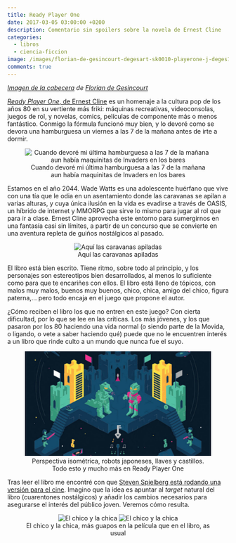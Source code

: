```yaml
---
title: Ready Player One
date: 2017-03-05 03:00:00 +0200
description: Comentario sin spoilers sobre la novela de Ernest Cline
categories:
  - libros
  - ciencia-ficcion
image: /images/florian-de-gesincourt-degesart-sk0010-playerone-j-deges1500.jpg
comments: true
---
```

_[Imagen de la cabecera](https://www.artstation.com/artwork/bg49G) de [Florian de Gesincourt](https://www.artstation.com/artist/degesart)_

[*Ready Player One*, de Ernest Cline](https://www.amazon.es/Ready-player-one-Grandes-novelas/dp/8466649174/) es un homenaje a la cultura pop de los años 80 en su vertiente más friki: máquinas recreativas, videoconsolas, juegos de rol, y novelas, comics, películas de componente más o menos fantástico. Conmigo la fórmula funcionó muy bien, y lo devoré como se devora una hamburguesa un viernes a las 7 de la mañana antes de irte a dormir. 

<div style="text-align:center">
    <figure>
        <img style="width:400px" alt="Cuando devoré mi última hamburguesa a las 7 de la mañana aun había maquinitas de Invaders en los bares" src="https://images-na.ssl-images-amazon.com/images/I/71teOCvL2TL.jpg" />  
        <figcaption>Cuando devoré mi última hamburguesa a las 7 de la mañana aun había maquinitas de Invaders en los bares</figcaption>
    </figure>
</div>

Estamos en el año 2044. Wade Watts es una adolescente huérfano que vive con una tía que le odia en un asentamiento donde las caravanas se apilan a varias alturas, y cuya única ilusión en la vida es evadirse a través de OASIS, un híbrido de internet y MMORPG que sirve lo mismo para jugar al rol que para ir a clase. Ernest Cline aprovecha este entorno para sumergirnos en una fantasía casi sin límites, a partir de un concurso que se convierte en una aventura repleta de guiños nostálgicos al pasado.

<div style="text-align:center">
    <figure>
        <img style="width:400px" alt="Aquí las caravanas apiladas" src="http://t2.gstatic.com/images?q=tbn:ANd9GcQWpxNZupWTxKEoVaD-U0C_wC7cIkfUFtRRj12M4an8tl1rwj9p" />  
        <figcaption>Aquí las caravanas apiladas</figcaption>
    </figure>
</div>

El libro está bien escrito. Tiene ritmo, sobre todo al principio, y los personajes son estereotipos bien desarrollados, al menos lo suficiente como para que te encariñes con ellos. El libro está lleno de tópicos, con malos muy malos, buenos muy buenos, chico, chica, amigo del chico, figura paterna,... pero todo encaja en el juego que propone el autor.

¿Cómo reciben el libro los que no entren en este juego? Con cierta dificultad, por lo que se lee en las críticas. Los más jóvenes, y los que pasaron por los 80 haciendo una vida normal (o siendo parte de la Movida, o ligando, o vete a saber haciendo qué) puede que no le encuentren interés a un libro que rinde culto a un mundo que nunca fue el suyo.

<div style="text-align:center">
    <figure>
        <img alt="Perspectiva isométrica, robots japoneses, llaves y castillos. Todo esto y mucho más en Ready Player One" src="/images/rpo.jpg" />  
        <figcaption>Perspectiva isométrica, robots japoneses, llaves y castillos. Todo esto y mucho más en Ready Player One</figcaption>
    </figure>
</div>

Tras leer el libro me encontré con que [Steven Spielberg está rodando una versión para el cine](https://es.wikipedia.org/wiki/Ready_Player_One_(pel%C3%ADcula)). Imagino que la idea es apuntar al _target_ natural del libro (cuarentones nostálgicos) y añadir los cambios necesarios para asegurarse el interés del público joven. Veremos cómo resulta.

<div style="text-align:center">
    <figure>
        <img alt="El chico y la chica" src="https://images-na.ssl-images-amazon.com/images/M/MV5BMTY1NDA5MTY0M15BMl5BanBnXkFtZTgwMzA3MDExOTE@._V1_UY317_CR14,0,214,317_AL_.jpg" />  
        <img alt="El chico y la chica" src="https://s-media-cache-ak0.pinimg.com/236x/38/14/30/3814303a211c6f94afbd4d977e0ff803.jpg" />  
        <figcaption>El chico y la chica, más guapos en la película que en el libro, as usual</figcaption>
    </figure>
</div>
